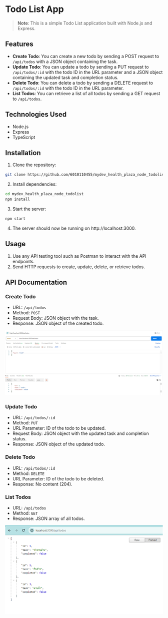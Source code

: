 # Todo List App

>**Note**: This is a simple Todo List application built with Node.js and Express.

## Features
- **Create Todo**: You can create a new todo by sending a POST request to `/api/todos` with a JSON object containing the task.
- **Update Todo**: You can update a todo by sending a PUT request to `/api/todos/:id` with the todo ID in the URL parameter and a JSON object containing the updated task and completion status.
- **Delete Todo**: You can delete a todo by sending a DELETE request to `/api/todos/:id` with the todo ID in the URL parameter.
- **List Todos**: You can retrieve a list of all todos by sending a GET request to `/api/todos`.

## Technologies Used

- Node.js
- Express
- TypeScript

## Installation

1. Clone the repository:
```bash 
git clone https://github.com/6010110455/mydev_health_plaza_node_todolist.git
```
2. Install dependencies:
```bash 
cd mydev_health_plaza_node_todolist
npm install
```
3. Start the server:
```bash 
npm start
```
4. The server should now be running on http://localhost:3000.

## Usage

1. Use any API testing tool such as Postman to interact with the API endpoints.
2. Send HTTP requests to create, update, delete, or retrieve todos.

## API Documentation

### Create Todo

- URL: `/api/todos`
- Method: `POST`
- Request Body: JSON object with the task.
- Response: JSON object of the created todo.

![Create Screenshot](screenshot1.png)

### Update Todo

- URL: `/api/todos/:id`
- Method: `PUT`
- URL Parameter: ID of the todo to be updated.
- Request Body: JSON object with the updated task and completion status.
- Response: JSON object of the updated todo.

### Delete Todo

- URL: `/api/todos/:id`
- Method: `DELETE`
- URL Parameter: ID of the todo to be deleted.
- Response: No content (204).

### List Todos

- URL: `/api/todos`
- Method: `GET`
- Response: JSON array of all todos.

![List Screenshot](screenshot2.png)